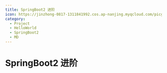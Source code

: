 ```yaml
---
title: SpringBoot2 进阶
icon: https://jinzhong-0817-1311841992.cos.ap-nanjing.myqcloud.com/picgo/docker.svg
category:
  - Project
  - HelloWorld
  - SpringBoot2
  - MD
---
```


# SpringBoot2 进阶

